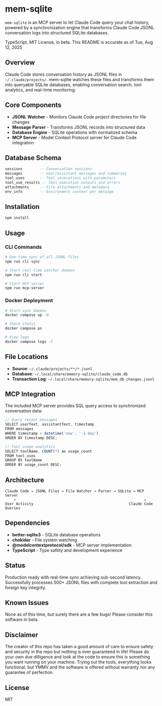 # mem-sqlite

`mem-sqlite` is an MCP server to let Claude Code query your chat history, powered by a synchronization engine that transforms Claude Code JSONL conversation logs into structured SQLite databases. 

TypeScript, MIT License, in beta. This README is accurate as of Tue, Aug 12, 2025

## Overview

Claude Code stores conversation history as JSONL files in `~/.claude/projects/`. mem-sqlite watches these files and transforms them into queryable SQLite databases, enabling conversation search, tool analytics, and real-time monitoring.

## Core Components

- **JSONL Watcher** - Monitors Claude Code project directories for file changes
- **Message Parser** - Transforms JSONL records into structured data
- **Database Engine** - SQLite operations with normalized schema
- **MCP Server** - Model Context Protocol server for Claude Code integration

## Database Schema

```sql
sessions        -- Conversation sessions
messages        -- User/assistant messages and summaries  
tool_uses       -- Tool invocations with parameters
tool_use_results -- Tool execution outputs and errors
attachments     -- File attachments and metadata
env_info        -- Environment context per message
```

## Installation

```bash
npm install
```

## Usage

### CLI Commands

```bash
# One-time sync of all JSONL files
npm run cli sync

# Start real-time watcher daemon
npm run cli start

# Start MCP server
npm run mcp-server
```

### Docker Deployment

```bash
# Start sync daemon
docker compose up -d

# Check status
docker compose ps

# View logs
docker compose logs -f
```

## File Locations

- **Source**: `~/.claude/projects/**/*.jsonl`
- **Database**: `~/.local/share/memory-sqlite/claude_code.db`
- **Transaction Log**: `~/.local/share/memory-sqlite/mem_db_changes.jsonl`

## MCP Integration

The included MCP server provides SQL query access to synchronized conversation data:

```typescript
// Query recent messages
SELECT userText, assistantText, timestamp 
FROM messages 
WHERE timestamp > datetime('now', '-1 day')
ORDER BY timestamp DESC;

// Tool usage analytics  
SELECT toolName, COUNT(*) as usage_count
FROM tool_uses
GROUP BY toolName
ORDER BY usage_count DESC;
```

## Architecture

```
Claude Code → JSONL Files → File Watcher → Parser → SQLite → MCP Server
    ↑                                                           ↓
User Activity                                            Claude Code Queries
```

## Dependencies

- **better-sqlite3** - SQLite database operations
- **chokidar** - File system watching
- **@modelcontextprotocol/sdk** - MCP server implementation
- **TypeScript** - Type safety and development experience

## Status

Production ready with real-time sync achieving sub-second latency. Successfully processes 500+ JSONL files with complete tool extraction and foreign key integrity.

## Known Issues

None as of this time, but surely there are a few bugs! Please consider this software in beta.

## Disclaimer

The creator of this repo has taken a good amount of care to ensure safety and security in the repo but nothing is ever guaranteed in life! Please do your own due dilligence and look at the code to ensure this is something you want running on your machine. Trying out the tools, everything looks functional, but YMMV and the software is offered without warranty nor any guarantee of perfection.

## License

MIT
